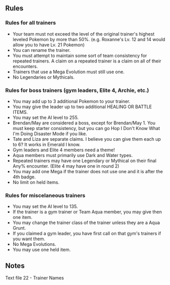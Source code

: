 ## Rules

### Rules for all trainers
- Your team must not exceed the level of the original trainer's highest leveled Pokemon by more than 50%. (e.g. Roxanne's Lv. 12 and 14 would allow you to have Lv. 21 Pokemon)	
- You can rename the trainer.	
- You must attempt to maintain some sort of team consistency for repeated trainers. A claim on a repeated trainer is a claim on all of their encounters.
- Trainers that use a Mega Evolution must still use one.
- No Legendaries or Mythicals.

### Rules for boss trainers (gym leaders, Elite 4, Archie, etc.)
- You may add up to 3 additional Pokemon to your trainer.	
- You may give the leader up to two additional HEALING OR BATTLE ITEMS.	
- You may set the AI level to 255.
- Brendan/May are considered a boss, except for Brendan/May 1. You must keep starter consistency, but you can go Hop I Don't Know What I'm Doing Disaster Mode if you like.	
- Tate and Liza are separate claims. I believe you can give them each up to 6? It works in Emerald I know.		
- Gym leaders and Elite 4 members need a theme!	
- Aqua members must primarily use Dark and Water types.	
- Repeated trainers may have one Legendary or Mythical on their final Any% encounter.  (Elite 4 may have one in round 2)
- You may add one Mega if the trainer does not use one and it is after the 4th badge.	
- No limit on held items.	

### Rules for miscelaneous trainers
- You may set the AI level to 135.
- If the trainer is a gym trainer or Team Aqua member, you may give then one item.
- You may change the trainer class of the trainer unless they are a Aqua Grunt.
- If you claimed a gym leader, you have first call on that gym's trainers if you want them.
- No Mega Evolutions.
- You may use one held item.

## Notes
Text file 22 - Trainer Names
